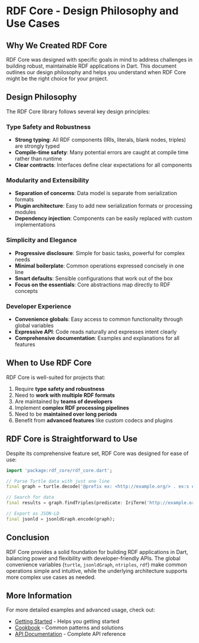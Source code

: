 # RDF Core - Design Philosophy and Use Cases

## Why We Created RDF Core

RDF Core was designed with specific goals in mind to address challenges in building robust, maintainable RDF applications in Dart. This document outlines our design philosophy and helps you understand when RDF Core might be the right choice for your project.

## Design Philosophy

The RDF Core library follows several key design principles:

### Type Safety and Robustness

- **Strong typing**: All RDF components (IRIs, literals, blank nodes, triples) are strongly typed
- **Compile-time safety**: Many potential errors are caught at compile time rather than runtime
- **Clear contracts**: Interfaces define clear expectations for all components

### Modularity and Extensibility

- **Separation of concerns**: Data model is separate from serialization formats
- **Plugin architecture**: Easy to add new serialization formats or processing modules
- **Dependency injection**: Components can be easily replaced with custom implementations

### Simplicity and Elegance

- **Progressive disclosure**: Simple for basic tasks, powerful for complex needs
- **Minimal boilerplate**: Common operations expressed concisely in one line
- **Smart defaults**: Sensible configurations that work out of the box
- **Focus on the essentials**: Core abstractions map directly to RDF concepts

### Developer Experience

- **Convenience globals**: Easy access to common functionality through global variables
- **Expressive API**: Code reads naturally and expresses intent clearly
- **Comprehensive documentation**: Examples and explanations for all features

## When to Use RDF Core

RDF Core is well-suited for projects that:

1. Require **type safety and robustness**
2. Need to **work with multiple RDF formats**
3. Are maintained by **teams of developers**
4. Implement **complex RDF processing pipelines**
5. Need to be **maintained over long periods**
6. Benefit from **advanced features** like custom codecs and plugins

## RDF Core is Straightforward to Use

Despite its comprehensive feature set, RDF Core was designed for ease of use:

```dart
import 'package:rdf_core/rdf_core.dart';

// Parse Turtle data with just one line
final graph = turtle.decode('@prefix ex: <http://example.org/> . ex:s ex:p "o" .');

// Search for data
final results = graph.findTriples(predicate: IriTerm('http://example.org/p'));

// Export as JSON-LD
final jsonld = jsonldGraph.encode(graph);
```

## Conclusion

RDF Core provides a solid foundation for building RDF applications in Dart, balancing power and flexibility with developer-friendly APIs. The global convenience variables (`turtle`, `jsonldGraph`, `ntriples`, `rdf`) make common operations simple and intuitive, while the underlying architecture supports more complex use cases as needed.

## More Information

For more detailed examples and advanced usage, check out:

- [Getting Started](GETTING_STARTED.md) - Helps you getting started 
- [Cookbook](COOKBOOK.md) - Common patterns and solutions
- [API Documentation](https://kkalass.github.io/rdf_core/api/index.html) - Complete API reference
